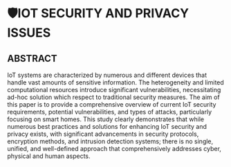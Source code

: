 # 🛡️IOT SECURITY AND PRIVACY ISSUES

## ABSTRACT
IoT systems are characterized by numerous and different devices that handle vast amounts of
sensitive information. The heterogeneity and limited computational resources introduce significant
vulnerabilities, necessitating ad-hoc solution which respect to traditional security measures.
The aim of this paper is to provide a comprehensive overview of current IoT security requirements,
potential vulnerabilities, and types of attacks, particularly focusing on smart homes. This study
clearly demonstrates that while numerous best practices and solutions for enhancing IoT security
and privacy exists, with significant advancements in security protocols, encryption methods, and
intrusion detection systems; there is no single, unified, and well-defined approach that
comprehensively addresses cyber, physical and human aspects.
